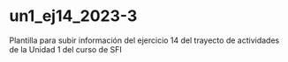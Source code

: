 # un1_ej14_2023-3
Plantilla para subir información del ejercicio 14 del trayecto de actividades de la Unidad 1 del curso de SFI
